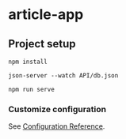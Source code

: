 # article-app

## Project setup
```
npm install

json-server --watch API/db.json

npm run serve
```

### Customize configuration
See [Configuration Reference](https://cli.vuejs.org/config/).
